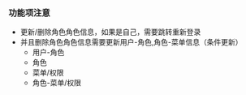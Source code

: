 ### 功能项注意
+ 更新/删除角色角色信息，如果是自己，需要跳转重新登录
+ 并且删除角色角色信息需要更新用户-角色,角色-菜单信息（条件更新）
    + 用户-角色
    + 角色
    + 菜单/权限
    + 角色-菜单/权限